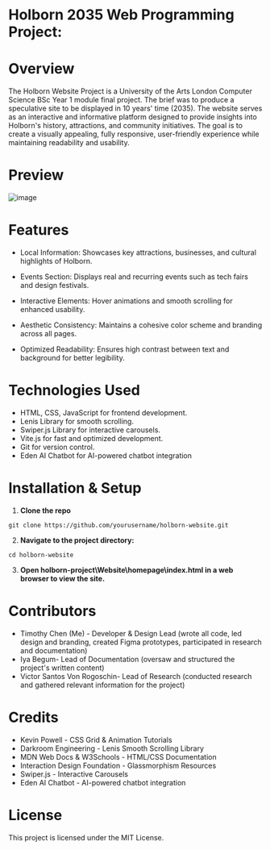 # Holborn 2035 Web Programming Project:

# Overview

The Holborn Website Project is a University of the Arts London Computer Science BSc Year 1 module final project. The brief was to produce a speculative site to be displayed in 10 years' time (2035). The website serves as an interactive and informative platform designed to provide insights into Holborn's history, attractions, and community initiatives. The goal is to create a visually appealing, fully responsive, user-friendly experience while maintaining readability and usability.

# Preview
![image](https://github.com/user-attachments/assets/46a31d53-94ea-4fa9-9ac8-e55f8e46465a)


# Features

- Local Information: Showcases key attractions, businesses, and cultural highlights of Holborn.

- Events Section: Displays real and recurring events such as tech fairs and design festivals.

- Interactive Elements: Hover animations and smooth scrolling for enhanced usability.

- Aesthetic Consistency: Maintains a cohesive color scheme and branding across all pages.

- Optimized Readability: Ensures high contrast between text and background for better legibility.

# Technologies Used

- HTML, CSS, JavaScript for frontend development.
- Lenis Library for smooth scrolling.
- Swiper.js Library for interactive carousels.
- Vite.js for fast and optimized development.
- Git for version control.
- Eden AI Chatbot for AI-powered chatbot integration


# Installation & Setup

1. **Clone the repo**  

```
git clone https://github.com/yourusername/holborn-website.git
```

2. **Navigate to the project directory:**
```
cd holborn-website
```

3. **Open holborn-project\Website\homepage\index.html in a web browser to view the site.**


# Contributors

- Timothy Chen (Me) - Developer & Design Lead (wrote all code, led design and branding, created Figma prototypes, participated in research and documentation)
- Iya Begum- Lead of Documentation (oversaw and structured the project's written content)
- Victor Santos Von Rogoschin- Lead of Research (conducted research and gathered relevant information for the project)

# Credits

- Kevin Powell - CSS Grid & Animation Tutorials
- Darkroom Engineering - Lenis Smooth Scrolling Library
- MDN Web Docs & W3Schools - HTML/CSS Documentation
- Interaction Design Foundation - Glassmorphism Resources
- Swiper.js - Interactive Carousels
- Eden AI Chatbot - AI-powered chatbot integration


# License

This project is licensed under the MIT License.



